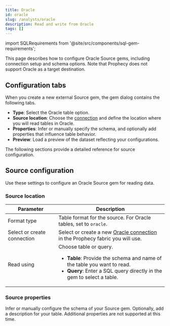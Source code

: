 ```yaml
---
title: Oracle
id: oracle
slug: /analysts/oracle
description: Read and write from Oracle
tags: []
---
```


import SQLRequirements from '@site/src/components/sql-gem-requirements';

<SQLRequirements
  execution_engine="Prophecy Automate"
  sql_package_name=""
  sql_package_version=""
/>

This page describes how to configure Oracle Source gems, including connection setup and schema options. Note that Prophecy does not support Oracle as a target destination.

## Configuration tabs

When you create a new external Source gem, the gem dialog contains the following tabs.

- **Type**: Select the Oracle table option.
- **Source location**: Choose the [connection](/administration/fabrics/prophecy-fabrics/connections/) and define the location where you will read tables in Oracle.
- **Properties**: Infer or manually specify the schema, and optionally add properties that influence table behavior.
- **Preview**: Load a preview of the dataset reflecting your configurations.

The following sections provide a detailed reference for source configuration.

## Source configuration

Use these settings to configure an Oracle Source gem for reading data.

### Source location

| Parameter                   | Description                                                                                                                                                                                                  |
| --------------------------- | ------------------------------------------------------------------------------------------------------------------------------------------------------------------------------------------------------------ |
| Format type                 | Table format for the source. For Oracle tables, set to `oracle`.                                                                                                                                             |
| Select or create connection | Select or create a new [Oracle connection](/administration/fabrics/prophecy-fabrics/connections/mongodb) in the Prophecy fabric you will use.                                                                |
| Read using                  | Choose table or query.<ul class="table-list"><li>**Table**: Provide the schema and name of the table you want to read.</li><li>**Query**: Enter a SQL query directly in the gem to select a table.</li></ul> |

### Source properties

Infer or manually configure the schema of your Source gem. Optionally, add a description for your table. Additional properties are not supported at this time.
